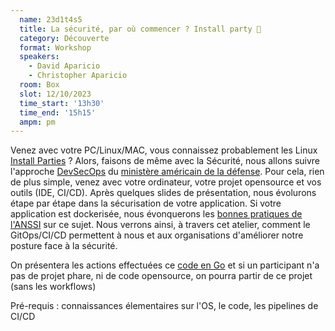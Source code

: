 ```yaml
---
  name: 23d1t4s5
  title: La sécurité, par où commencer ? Install party 🎉
  category: Découverte
  format: Workshop
  speakers: 
    - David Aparicio
    - Christopher Aparicio
  room: Box
  slot: 12/10/2023
  time_start: '13h30'
  time_end: '15h15'
  ampm: pm
---
```

Venez avec votre PC/Linux/MAC, vous connaissez probablement les Linux [Install Parties](https://fr.wikipedia.org/wiki/Install_party) ? Alors, faisons de même avec la Sécurité, nous allons suivre l'approche [DevSecOps](https://davidaparicio.gitlab.io/website/files/devsecops_software_lifecycle.jpg) du [ministère américain de la défense](https://public.cyber.mil/devsecops/). Pour cela, rien de plus simple, venez avec votre ordinateur, votre projet opensource et vos outils (IDE, CI/CD). Après quelques slides de présentation, nous évolurons étape par étape dans la sécurisation de votre application. Si votre application est dockerisée, nous évonquerons les [bonnes pratiques de l'ANSSI](https://www.ssi.gouv.fr/guide/recommandations-de-securite-relatives-au-deploiement-de-conteneurs-docker/) sur ce sujet. Nous verrons ainsi, à travers cet atelier, comment le GitOps/CI/CD permettent à nous et aux organisations d'améliorer notre posture face à la sécurité.

On présentera les actions effectuées ce [code en Go](https://github.com/davidaparicio/namecheck) et si un participant n'a pas de projet phare, ni de code opensource, on pourra partir de ce projet (sans les workflows)

Pré-requis : connaissances élementaires sur l'OS, le code, les pipelines de CI/CD
